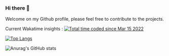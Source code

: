 ### Hi there 👋

Welcome on my Github profile, please feel free to contribute to the projects.

Current Wakatime insights : <a href="https://wakatime.com/@7d0c0074-b835-4cde-ac43-e3b00b5701b1"><img src="https://wakatime.com/badge/user/7d0c0074-b835-4cde-ac43-e3b00b5701b1.svg" alt="Total time coded since Mar 15 2022" /></a>

<a target="_blank" rel="noopener noreferrer" href="https://camo.githubusercontent.com/65da1878d5bfb9081eb6dbcf16de09bb4ca79869632a75427b8823ef41cca174/68747470733a2f2f6769746875622d726561646d652d73746174732e76657263656c2e6170702f6170692f746f702d6c616e67732f3f757365726e616d653d6b65764173303037267468656d653d62656172266c61796f75743d636f6d70616374"><img src="https://camo.githubusercontent.com/65da1878d5bfb9081eb6dbcf16de09bb4ca79869632a75427b8823ef41cca174/68747470733a2f2f6769746875622d726561646d652d73746174732e76657263656c2e6170702f6170692f746f702d6c616e67732f3f757365726e616d653d6b65764173303037267468656d653d62656172266c61796f75743d636f6d70616374" alt="Top Langs" data-canonical-src="https://github-readme-stats.vercel.app/api/top-langs/?username=Louis_ty&amp;theme=bear&amp;layout=compact" style="max-width: 100%;"></a>

<img src="https://camo.githubusercontent.com/28865213d0f6e8d782dea69fee8015f8b58d72c80acece7cebeb3c4dc060658b/68747470733a2f2f6769746875622d726561646d652d73746174732e76657263656c2e6170702f6170693f757365726e616d653d6b657641733030372673686f775f69636f6e733d74727565267468656d653d62656172" alt="Anurag's GitHub stats" data-canonical-src="https://github-readme-stats.vercel.app/api?username=Louis_ty&amp;show_icons=true&amp;theme=bear" style="max-width: 100%;">
